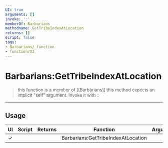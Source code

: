```yaml
---
UI: true
arguments: []
invoke: ':'
memberOf: Barbarians
methodname: GetTribeIndexAtLocation
returns: []
script: false
tags:
- Barbarians/_function
- function/UI
---
```

# Barbarians:GetTribeIndexAtLocation
> this function is a member of [[Barbarians]]
> this method expects an implicit "self" argument. invoke it with `:`
-----
## Usage
|  UI | Script | Returns | Function | Arguments |
|:---:|:------:|-------:|:--------:|:---------|
|✓| ||Barbarians:GetTribeIndexAtLocation||
